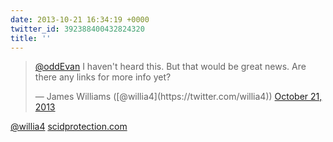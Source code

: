 ```yaml
---
date: 2013-10-21 16:34:19 +0000
twitter_id: 392388400432824320
title: ''
---
```


<blockquote class="twitter-tweet"><p lang="en" dir="ltr"><a href="https://twitter.com/oddEvan?ref_src=twsrc%5Etfw">@oddEvan</a> I haven&#39;t heard this. But that would be great news. Are there any links for more info yet?</p>&mdash; James Williams ([@willia4](https://twitter.com/willia4)) <a href="https://twitter.com/willia4/status/392387787183239169?ref_src=twsrc%5Etfw">October 21, 2013</a></blockquote>
<script async src="https://platform.twitter.com/widgets.js" charset="utf-8"></script>

[@willia4](https://twitter.com/willia4) [scidprotection.com](http://www.scidprotection.com/)
